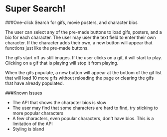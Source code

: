 # Super Search!

###One-click Search for gifs, movie posters, and character bios

The user can select any of the pre-made buttons to load gifs, posters, and a bio for each character.
The user may user the text field to enter their own character. If the character adds their own, a new button will appear that functions just like the pre-made buttons.

The gifs start off as still images. If the user clicks on a gif, it will start to play. Clicking on a gif that is playing will stop it from playing.

When the gifs populate, a new button will appear at the bottom of the gif list that will load 10 more gifs without reloading the page or clearing the gifs that have already populated.

###Known Issues
* The API that shows the character bios is slow
* The user may find that some characters are hard to find, try sticking to more popular characters
* A few characters, even popular characters, don't have bios. This is a limitation of the API
* Styling is bland